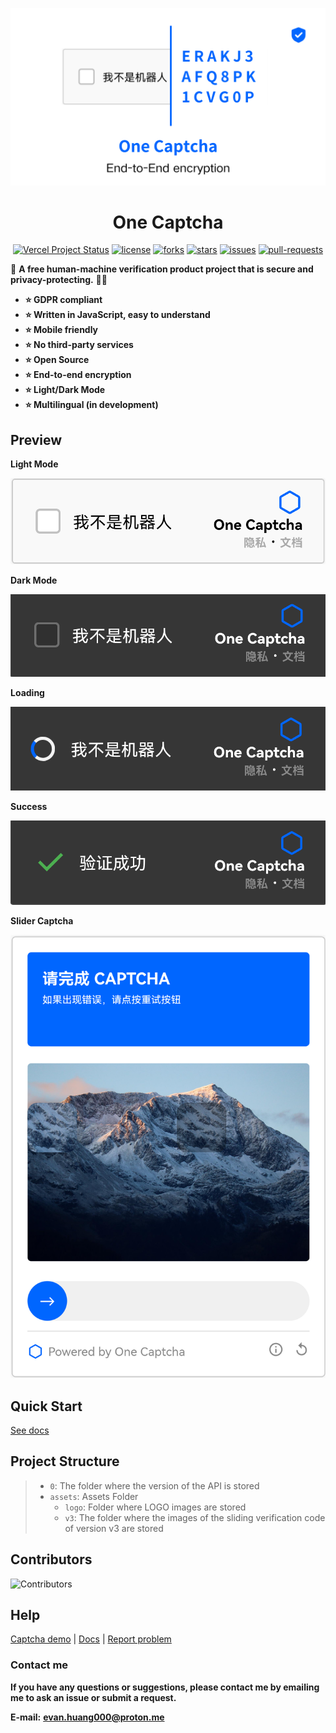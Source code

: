 <div align="center">

![Banner](assets/One-Captcha-Banner.png)

# One Captcha

<p>

<a href="https://vercel.com/tech-art/one-captcha" target="_blank"><img src="https://vercelbadge.vercel.app/api/Dev-Huang1/One-Captcha?style=flat-square" alt="Vercel Project Status"></a>
<a href="https://github.com/Dev-Huang1/One-Captcha/blob/master/LICENSE" target="blank"><img src="https://img.shields.io/github/license/Dev-Huang1/One-Captcha?style=flat-square" alt="license"></a>
<a href="https://github.com/Dev-Huang1/One-Captcha/fork" target="blank"><img src="https://img.shields.io/github/forks/Dev-Huang1/One-Captcha?style=flat-square" alt="forks"></a>
<a href="https://github.com/Dev-Huang1/One-Captcha/stargazers" target="blank"><img src="https://img.shields.io/github/stars/Dev-Huang1/One-Captcha?style=flat-square" alt="stars"></a>
<a href="https://github.com/Dev-Huang1/One-Captcha/issues" target="blank"><img src="https://img.shields.io/github/issues/Dev-Huang1/One-Captcha?style=flat-square" alt="issues"></a>
<a href="https://github.com/Dev-Huang1/One-Captcha/pulls" target="blank"><img src="https://img.shields.io/github/issues-pr/Dev-Huang1/One-Captcha?style=flat-square" alt="pull-requests"></a>

</p>


</div>

🤖 **A free human-machine verification product project that is secure and privacy-protecting.** 🎉🔥

- **⭐ GDPR compliant**
- **⭐ Written in JavaScript, easy to understand**
- **⭐ Mobile friendly**
- **⭐ No third-party services**
- **⭐ Open Source**
- **⭐ End-to-end encryption**
- **⭐ Light/Dark Mode**
- **⭐ Multilingual (in development)**

## Preview

**Light Mode**

![Light](assets/One-Captcha-Preview.png)

**Dark Mode**

![Dark](assets/One-Captcha-Preview-Dark.png)

**Loading**

![Loading](assets/Preview-Loading.png)

**Success**

![Success](assets/Preview-Success.png)

**Slider Captcha**

![Slider Captcha](assets/OneCaptchaSliderPreview.png)

## Quick Start

[See docs](https://docs.xyehr.cn/docs/one-captcha)

## Project Structure

> - `0`: The folder where the version of the API is stored
> - `assets`: Assets Folder
>     - `logo`: Folder where LOGO images are stored
>     - `v3`: The folder where the images of the sliding verification code of version v3 are stored

## Contributors

![Contributors](https://opencollective.com/One-Captcha/contributors.svg?width=890&button=false)

## Help

[Captcha demo](https://onecaptcha.us.kg/demo) | [Docs](https://docs.xyehr.cn/docs/one-captcha) | [Report problem](mailto:evan.huang000@proton.me)

### Contact me

**If you have any questions or suggestions, please contact me by emailing me to ask an issue or submit a request.**

**E-mail:**
**evan.huang000@proton.me**
